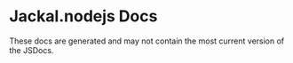 # Jackal.nodejs Docs

These docs are generated and may not contain the most current version of the JSDocs.
